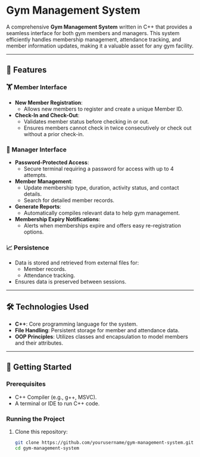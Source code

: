 # Gym Management System

A comprehensive **Gym Management System** written in C++ that provides a seamless interface for both gym members and managers. This system efficiently handles membership management, attendance tracking, and member information updates, making it a valuable asset for any gym facility.

---

## 🌟 Features

### 🏋️ Member Interface
- **New Member Registration**:
  - Allows new members to register and create a unique Member ID.
- **Check-In and Check-Out**:
  - Validates member status before checking in or out.
  - Ensures members cannot check in twice consecutively or check out without a prior check-in.

### 🔑 Manager Interface
- **Password-Protected Access**:
  - Secure terminal requiring a password for access with up to 4 attempts.
- **Member Management**:
  - Update membership type, duration, activity status, and contact details.
  - Search for detailed member records.
- **Generate Reports**:
  - Automatically compiles relevant data to help gym management.
- **Membership Expiry Notifications**:
  - Alerts when memberships expire and offers easy re-registration options.

### 📈 Persistence
- Data is stored and retrieved from external files for:
  - Member records.
  - Attendance tracking.
- Ensures data is preserved between sessions.

---

## 🛠️ Technologies Used
- **C++**: Core programming language for the system.
- **File Handling**: Persistent storage for member and attendance data.
- **OOP Principles**: Utilizes classes and encapsulation to model members and their attributes.

---

## 🚀 Getting Started

### Prerequisites
- C++ Compiler (e.g., g++, MSVC).
- A terminal or IDE to run C++ code.

### Running the Project
1. Clone this repository:
   ```bash
   git clone https://github.com/yourusername/gym-management-system.git
   cd gym-management-system
